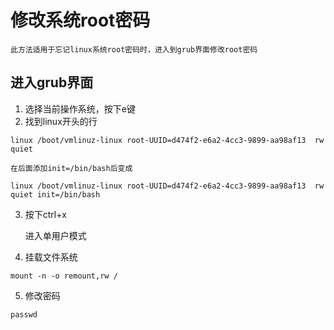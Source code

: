 # 修改系统root密码

	此方法适用于忘记linux系统root密码时，进入到grub界面修改root密码

## 进入grub界面
1. 选择当前操作系统，按下e键
2. 找到linux开头的行
```shell
linux /boot/vmlinuz-linux root-UUID=d474f2-e6a2-4cc3-9899-aa98af13  rw  quiet
```
	在后面添加init=/bin/bash后变成
```shell
linux /boot/vmlinuz-linux root-UUID=d474f2-e6a2-4cc3-9899-aa98af13  rw  quiet init=/bin/bash
```
3. 按下ctrl+x

	进入单用户模式

4. 挂载文件系统
```shell
mount -n -o remount,rw /
```

5. 修改密码
```shell
passwd
```